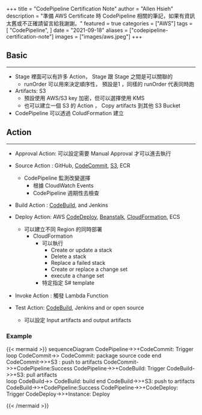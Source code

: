 +++
title = "CodePipeline Certification Note"
author = "Allen Hsieh"
description = "準備 AWS Certificate 時 CodePipeline 相關的筆記，如果有資訊太舊或不正確請留言給我謝謝。"
featured = true
categories = ["AWS"]
tags = [
    "CodePipeline",
]
date = "2021-09-18"
aliases = ["codepipeline-certification-note"]
images = ["images/aws.jpeg"]
+++



## Basic 
---
- Stage 裡面可以有許多 Action， Stage 跟 Stage 之間是可以關聯的
    -    runOrder 可以用來決定順序性， 預設是1 ，同樣的 runOrder 代表同時跑
- Artifacts: S3 
    - 預設使用 AWS/S3 key 加密，但可以選擇使用 KMS 
    - 也可以建立一個 S3 的 Action ， Copy artifacts 到其他  S3 Bucket
- CodePipeline 可以透過 ColudFormation 建立

    
    
## Action
---
- Approval Action: 可以設定需要  Manual Approval 才可以進去執行

- Source Action  : GitHub, [CodeCommit](/posts/aws/codecommit-certification-note/), [S3](/posts/aws/s3-certification-note/), ECR
    - CodePipeline 監測改變選擇
        - 根據 CloudWatch Events
        - CodePipeline 週期性去檢查 	
- Build Action : [CodeBuild](/posts/aws/codebuild-certification-note/), and Jenkins
- Deploy Action: AWS [CodeDeploy](/posts/aws/codedeploy-certification-note/), [Beanstalk](/posts/aws/beanstalk-certification-note), [CloudFormation](/posts/aws/cloudformation-certification-note), ECS 
    - 可以建立不同 Region 的同時部署
       - CloudFormation 
           - 可以執行 
               -   Create or update a stack
               -   Delete a stack 
               -   Replace a failed stack 
               -   Create or replace a change set
               -   execute a change set
           - 特定指定 S# template   
           
- Invoke Action : 觸發 Lambda Function
- Test Action: [CodeBuild](/posts/aws/codebuild-certification-note/), Jenkins and or  open source
    - 可以設定 Input artifacts and output  artifacts 

### Example

{{< mermaid >}}
sequenceDiagram
   CodePipeline->>+CodeCommit: Trigger
	loop
        CodeCommit->> CodeCommit: package source code
   end
   CodeCommit->>+S3 : push to artifacts
   CodeCommit->>+CodePipeline:Success
   CodePipeline->>+CodeBuild: Trigger
 	CodeBuild->>+S3: pull artifacts     
 	loop
        CodeBuild->> CodeBuild: build
   end
 	CodeBuild->>+S3: push to artifacts     
	CodeBuild->>+CodePipeline:Success
	CodePipeline->>+CodeDeploy: Trigger
   CodeDeploy->>+Instance: Deploy
	 

{{< /mermaid >}}



